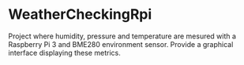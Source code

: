 # WeatherCheckingRpi
Project where humidity, pressure and temperature are mesured with a Raspberry Pi 3 and BME280 environment sensor. Provide a graphical interface displaying these metrics.
